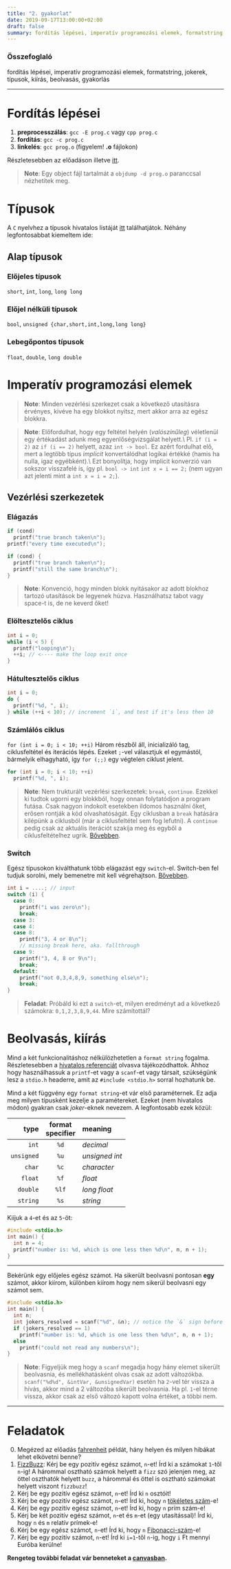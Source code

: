 ```yaml
---
title: "2. gyakorlat"
date: 2019-09-17T13:00:00+02:00
draft: false
summary: fordítás lépései, imperatív programozási elemek, formatstring, jokerek, típusok, kiírás, beolvasás, gyakorlás
---
```


### Összefoglaló
fordítás lépései, imperatív programozási elemek, formatstring, jokerek, típusok, kiírás, beolvasás, gyakorlás

---

# Fordítás lépései
1. **preprocesszálás**: `gcc -E prog.c` vagy `cpp prog.c`
2. **fordítás**: `gcc -c prog.c`
3. **linkelés**: `gcc prog.o` (figyelem! **.o** fájlokon)
 
 Részletesebben az előadáson illetve [itt](https://www.cs.swarthmore.edu/~newhall/unixhelp/compilecycle.html).
 
> **Note**: Egy object fájl tartalmát a `objdump -d prog.o` paranccsal nézhetitek meg.

# Típusok
A `C` nyelvhez a típusok hivatalos listáját [itt](https://en.cppreference.com/w/c/language/type) találhatjátok. Néhány legfontosabbat kiemeltem ide:

## Alap típusok
### Előjeles típusok
`short`, `int`, `long`, `long long`

### Előjel nélküli típusok
`bool`, `unsigned {char,short,int,long,long long}`

### Lebegőpontos típusok
`float`, `double`, `long double`

# Imperatív programozási elemek
> **Note**: Minden vezérlési szerkezet csak a következő utasításra érvényes, kivéve ha egy blokkot nyitsz, mert akkor arra az egész blokkra.

> **Note**: Előfordulhat, hogy egy feltétel helyén (*valószínűleg*) véletlenül egy értékadást adunk meg egyenlőségvizsgálat helyett.\\
Pl. `if (i = 2)` az `if (i == 2)` helyett, azaz `int -> bool`. Ez azért fordulhat elő, mert a legtöbb típus *implicit* konvertálódhat logikai értékké (hamis ha nulla, igaz egyébként).\\
Ezt bonyolítja, hogy implicit konverzió van sokszor visszafelé is, így pl. `bool -> int` `int x = i == 2;` (nem ugyan azt jelenti mint a `int x = i = 2;`).

## Vezérlési szerkezetek
### Elágazás
```c
if (cond)
  printf("true branch taken\n");
printf("every time executed\n");

if (cond) {
  printf("true branch taken\n");
  printf("still the same branch\n");
}
```

> **Note**: Konvenció, hogy minden blokk nyitásakor az adott blokhoz tartozó utasítások be legyenek húzva. Használhatsz tabot vagy space-t is, de ne keverd őket!


### Elöltesztelős ciklus
```c
int i = 0;
while (i < 5) {
  printf("looping\n");
  ++i; // <---- make the loop exit once
}
```

### Hátultesztelős ciklus
```c
int i = 0;
do {
  printf("%d, ", i);
} while (++i < 10); // increment `i`, and test if it's less then 10
```

### Számlálós ciklus
`for (int i = 0; i < 10; ++i)`
Három részből áll, inicializáló tag, ciklusfeltétel és iterációs lépés. Ezeket `;`-vel választjuk el egymástól, bármelyik elhagyható, így `for (;;)` egy végtelen ciklust jelent.
```c
for (int i = 0; i < 10; ++i)
  printf("%d, ", i);
```

> **Note**: Nem trukturált vezérlési szerkezetek: `break`, `continue`.
Ezekkel ki tudtok ugorni egy blokkból, hogy onnan folytatódjon a program futása. Csak nagyon indokolt esetekben ildomos használni őket, erősen rontják a kód olvashatóságát.
Egy ciklusban a `break` hatására kilépünk a ciklusból (már a ciklusfeltétel sem fog lefutni). A `continue` pedig csak az aktuális iterációt szakíja meg és egyből a ciklusfeltételhez ugrik.
[Bővebben](https://www.programiz.com/c-programming/c-break-continue-statement).

### Switch
Egész típusokon kiválthatunk több elágazást egy `switch`-el. Switch-ben fel tudjuk sorolni, mely bemenetre mit kell végrehajtson.
[Bővebben](https://www.programiz.com/c-programming/c-switch-case-statement).
```c
int i = ....; // input
switch (i) {
  case 0:
    printf("i was zero\n");
    break;
  case 3:
  case 4:
  case 8:
    printf("3, 4 or 8\n");
    // missing break here, aka. fallthrough
  case 9:
    printf("3, 4, 8 or 9\n");
    break;
  default:
    printf("not 0,3,4,8,9, something else\n");
    break;
}
```
> **Feladat**: Próbáld ki ezt a `switch`-et, milyen eredményt ad a következő számokra: `0,1,2,3,8,9,44`. Mire számítottál?

# Beolvasás, kiírás
Mind a két funkcionalitáshoz nélkülözhetetlen a `format string` fogalma.
Részletesebben a [hivatalos referenciát](https://en.cppreference.com/w/c/io/fprintf) olvasva tájékozódhattok.
Ahhoz hogy használhassuk a `printf`-et vagy a `scanf`-et vagy társait, szükségünk lesz a `stdio.h` headerre, amit az `#include <stdio.h>` sorral hozhatunk be.

Mind a két függvény egy `format string`-et vár első paraméternek. Ez adja meg milyen típusként kezelje a paramétereket. Ezeket (nem hivatalos módon) gyakran csak *joker*-eknek nevezem. 
A legfontosabb ezek közül:

type       | format <br>specifier | meaning
----------:|:-----:|:---------
`int`      | `%d`  | *decimal*
`unsigned` | `%u`  | *unsigned int*
`char`     | `%c`  | *character*
`float`    | `%f`  | *float*
`double`   | `%lf` | *long float*
`string`   | `%s`  | *string*

Kiíjuk a `4`-et és az `5`-öt:
```c
#include <stdio.h>
int main() {
  int n = 4;
  printf("number is: %d, which is one less then %d\n", n, n + 1);
}
```
---
Bekérünk egy előjeles egész számot. Ha sikerült beolvasni pontosan **egy** számot, akkor kiírom, különben kiírom hogy nem sikerül beolvasni egy számot sem.
```c
#include <stdio.h>
int main() {
  int n;
  int jokers_resolved = scanf("%d", &n); // notice the `&` sign before `n`.
  if (jokers_resolved == 1) 
    printf("number is: %d, which is one less then %d\n", n, n + 1);
  else
    printf("could not read any numbers\n");
}
```

> **Note**: Figyeljük meg hogy a `scanf` megadja hogy hány elemet sikerült beolvasnia, és mellékhatásként olvas csak az adott változókba.
`scanf("%d%d", &intVar, &unsignedVar)` esetén ha `2`-vel tér vissza a hívás, akkor mind a 2 változóba sikerült beolvasnia. Ha pl. `1`-el térne vissza, akkor csak az első változó kapott volna értéket, a többi nem.

---

# Feladatok
0. Megézed az előadás [fahrenheit](http://gsd.web.elte.hu/lectures/imper/imper-lecture-1) példát, hány helyen és milyen hibákat lehet elkövetni benne?
1. [FizzBuzz](https://en.wikipedia.org/wiki/Fizz_buzz):
Kérj be egy pozitív egész számot, `n`-et! Írd ki a számokat `1`-től `n`-ig! A hárommal osztható számok helyett a `fizz` szó jelenjen meg, az öttel oszthatók helyett `buzz`, a hárommal és öttel is osztható számokat helyett viszont `fizzbuzz`!
2. Kérj be egy pozitív egész számot, `n`-et! Írd ki `n` osztóit!
3. Kérj be egy pozitív egész számot, `n`-et! Írd ki, hogy `n` [tökéletes szám](https://hu.wikipedia.org/wiki/T%C3%B6k%C3%A9letes_sz%C3%A1mok)-e!
4. Kérj be egy pozitív egész számot, `n`-et! Írd ki, hogy `n` prím szám-e!
5. Kérj be két pozitív egész számot, `n`-et és `m`-et (egy utasítással)! Írd ki, hogy `n` és `m` relatív prímek-e!
6. Kérj be egy egész számot, `n`-et! Írd ki, hogy `n` [Fibonacci-szám](https://en.wikipedia.org/wiki/Fibonacci_number)-e!
7. Kérj be egy pozitív számot, `n`-et! Írd ki `i=1`-től `n`-ig, hogy `i` Ft mennyi Euróba kerülne!


**Rengeteg további feladat vár benneteket a [canvasban](https://canvas.elte.hu/courses/3557/assignments).**
